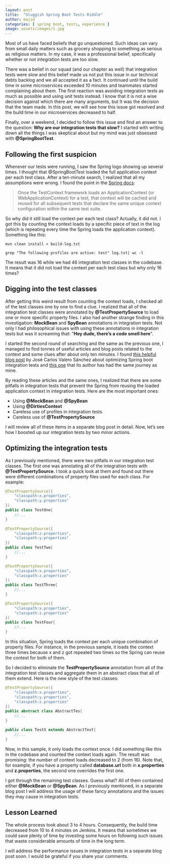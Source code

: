 ```yaml
---
layout: post
title:  "Sluggish Spring Boot Tests Riddle"
author: majid
categories: [ spring boot, tests, experience ]
image: assets/images/1.jpg
---
```

Most of us have faced beliefs that go unquestioned. Such ideas can vary from small daily matters such as grocery 
shopping to something as serious as religious matters. In my case, it was a professional belief, specifically whether 
or not integration tests are too slow.

There was a belief in our squad (and our chapter as well) that integration tests were slow and this belief made us not 
put this issue in our technical debts backlog and we all accepted it as a fact. It continued until the build time in 
some microservices exceeded 10 minutes and teammates started complaining about them. The first reaction was avoiding 
integration tests as much as possible and using unit tests instead. I know that it is not a wise decision against which 
there are many arguments, but It was the decision that the team made. In this post, we will see how this issue got 
resolved and the build time in our microservices decreased to half.

Finally, over a weekend, I decided to follow this issue and find an answer to the question: **Why are our integration 
tests that slow?** I started with writing down all the things I was skeptical about but my mind was just obsessed with 
**@SpringBootTest**.

## Following the first suspicion

Whenever our tests were running, I saw the Spring logo showing up several times. I thought that @SpringBootTest loaded 
the full application context per each test class. After a ten-minute search, I realized that all my assumptions were 
wrong. I found the point in the [Spring docs](https://docs.spring.io/autorepo/docs/spring-framework/4.2.0.RC2/spring-framework-reference/html/integration-testing.html#testcontext-ctx-management-caching):

> Once the TestContext framework loads an ApplicationContext (or WebApplicationContext) for a test, that context will 
be cached and reused for all subsequent tests that declare the same unique context configuration within the same test 
suite.

So why did it still load the context per each test class? Actually, it did not. I got this by counting the context 
loads by a specific piece of text in the log (which is repeating every time the Spring loads the application context). 
Something like this:

```commandline
mvn clean install > build-log.txt

grep "The following profiles are active: test" log.txt| wc -l
```

The result was 16 while we had 46 integration test classes in the codebase. It means that it did not load the context 
per each test class but why only 16 times?

## Digging into the test classes

After getting this weird result from counting the context loads, I checked all of the test classes one by one to find a 
clue. I realized that all of the integration test classes were annotated by **@TestPropertySource** to load one or more 
specific property files. I also had another strange finding in this investigation: **MockBean** and **SpyBean** 
annotations in integration tests. Not only I had philosophical issues with using these annotations in integration tests 
but was it screaming that: "**Hey dude, there’s a code smell here**".

I started the second round of searching and the same as the previous one, I managed to find tonnes of useful articles 
and blog posts related to the context and some clues after about only ten minutes. I found 
[this helpful blog post](https://www.baeldung.com/spring-tests) by José Carlos Valero Sánchez about optimizing 
Spring boot integration tests and 
[this one](https://rieckpil.de/improve-build-times-with-context-caching-from-spring-test/) that its author has had the 
same journey as mine.

By reading these articles and the same ones, I realized that there are some pitfalls in integration tests that prevent 
the Spring from reusing the loaded application context in integration tests. Here are the most important ones:

+ Using **@MockBean** and **@SpyBean**
+ Using **@DirtiesContext**
+ Careless use of profiles in integration tests
+ Careless use of **@TestPropertySource**

I will review all of these items in a separate blog post in detail. Now, let’s see how I boosted up our integration 
tests by two minor actions.

## Optimizing the integration tests

As I previously mentioned, there were two pitfalls in our integration test classes. The first one was annotating all of 
the integration tests with **@TestPropertySource**. I took a quick look at them and found out there were different 
combinations of property files used for each class. For example:

```java
@TestPropertySource({
    "classpath:x.properties",
    "classpath:y.properties"
})
public class TestOne{
	//...
}
```
```java
@TestPropertySource({
    "classpath:z.properties",
    "classpath:y.properties"
})
public class TestTwo{
	//...
}
```
```java
@TestPropertySource({
    "classpath:x.properties",
    "classpath:z.properties"
})
public class TestThree{
	//...
}
```
```java
@TestPropertySource({
    "classpath:x.properties",
    "classpath:z.properties"
})
public class TestFour{
	//...
}
```

In this situation, Spring loads the context per each unique combination of property files. For instance, in the 
previous sample, it loads the context three times because x and z got repeated two times so the Spring can reuse the 
context for both of them.

So I decided to eliminate the **TestPropertySource** annotation from all of the integration test classes and aggregate 
them in an abstract class that all of them extend. Here is the new style of the test classes:

```java
@TestPropertySource({
    "classpath:x.properties",
    "classpath:y.properties",
    "classpath:z.properties"
})
public abstract class AbstractTes{
	//...
}
```
```java
public class TestX extends AbstractTest{
	//...
}
```

Now, in this sample, it only loads the context once. I did something like this in the codebase and counted the context 
loads again. The result was promising: the number of context loads decreased to 2 (from 16). Note that, for example, if 
you have a property called **database.url** both in **x.properties** and **z.properties**, the second one overrides the 
first one.

I got through the remaining test classes. Guess what? All of them contained either **@MockBean** or **@SpyBean**. As I 
previously mentioned, in a separate blog post I will address the usage of these fancy annotations and the issues they 
may cause in integration tests.

## Lesson Learned

The whole process took about 3 to 4 hours. Consequently, the build time decreased from 10 to 4 minutes on Jenkins. 
It means that sometimes we could save plenty of time by investing some hours on following such issues that waste 
considerable amounts of time in the long term.

I will address the performance issues in integration tests in a separate blog post soon. I would be grateful if you 
share your comments.